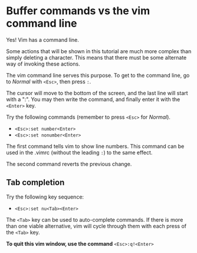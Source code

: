 Buffer commands vs the vim command line
=======================================

Yes! Vim has a command line.

Some actions that will be shown in this tutorial are much more complex
than simply deleting a character. This means that there must be some
alternate way of invoking these actions.

The vim command line serves this purpose. To get to the command line,
go to *Normal* with `<Esc>`, then press `:`.

The cursor will move to the bottom of the screen, and the last line
will start with a ":". You may then write the command, and finally
enter it with the `<Enter>` key.

Try the following commands (remember to press `<Esc>` for *Normal*).

- `<Esc>:set number<Enter>`
- `<Esc>:set nonumber<Enter>`

The first command tells vim to show line numbers. This command can be
used in the .vimrc (without the leading `:`) to the same effect.

The second command reverts the previous change.

Tab completion
-------------

Try the following key sequence:

- `<Esc>:set nu<Tab><Enter>`

The `<Tab>` key can be used to auto-complete commands. If there is more
than one viable alternative, vim will cycle through them with each
press of the `<Tab>` key.

**To quit this vim window, use the command** `<Esc>:q!<Enter>`
